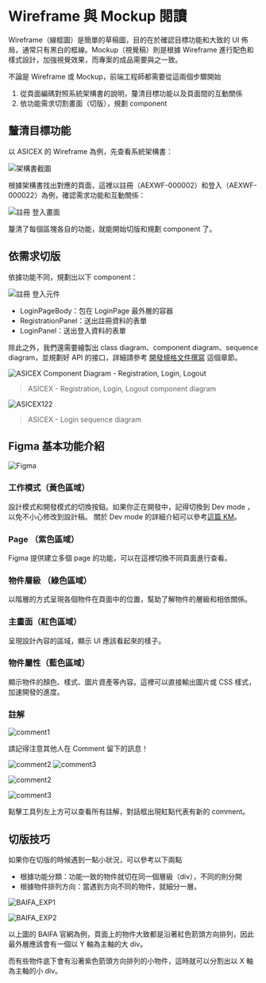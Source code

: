 # Wireframe 與 Mockup 閱讀

Wireframe（線框圖）是簡單的草稿圖，目的在於確認目標功能和大致的 UI 佈局，通常只有黑白的框線。Mockup（視覺稿）則是根據 Wireframe 進行配色和樣式設計，加強視覺效果，而專案的成品需要與之一致。

不論是 Wireframe 或 Mockup，前端工程師都需要從這兩個步驟開始

1. 從頁面編碼對照系統架構書的說明，釐清目標功能以及頁面間的互動關係
2. 依功能需求切割畫面（切版），規劃 component

## 釐清目標功能

以 ASICEX 的 Wireframe 為例，先查看系統架構書：

![架構書截圖](https://github.com/CAFECA-IO/KnowledgeManagement/assets/114177573/c335ddd0-1027-4ce8-b68b-b1d18034550a)

根據架構書找出對應的頁面，這裡以註冊（AEXWF-000002）和登入（AEXWF-000022）為例，確認需求功能和互動關係：

![註冊  登入畫面](https://github.com/CAFECA-IO/KnowledgeManagement/assets/114177573/eb2c39b7-d12e-41ed-be0e-bb901463a499)

釐清了每個區塊各自的功能，就能開始切版和規劃 component 了。

## 依需求切版

依據功能不同，規劃出以下  component：

![註冊 登入元件](https://github.com/CAFECA-IO/KnowledgeManagement/assets/114177573/c55e60f6-1cf2-4059-9f07-9ff2594dc572)

- LoginPageBody：包在 LoginPage 最外層的容器
- RegistrationPanel：送出註冊資料的表單
- LoginPanel：送出登入資料的表單

除此之外，我們還需要繪製出 class diagram、component diagram、sequence diagram，並規劃好 API 的接口，詳細請參考 [開發規格文件撰寫](#開發規格文件撰寫) 這個章節。

![ASICEX Component Diagram - Registration, Login, Logout](https://github.com/CAFECA-IO/ASICEX/assets/114177573/8aaa383e-1d10-4d54-a8d9-337162435668)

> ASICEX - Registration, Login, Logout component diagram

![ASICEX122](https://github.com/CAFECA-IO/Documents/assets/114177573/e0616038-7955-491b-b885-973909959a8f)

> ASICEX - Login sequence diagram

## Figma 基本功能介紹

![Figma](https://github.com/CAFECA-IO/KnowledgeManagement/assets/114177573/45554440-cd02-4bbd-a8e3-e6a50fb52186)

### 工作模式（黃色區域）

設計模式和開發模式的切換按鈕。如果你正在開發中，記得切換到 Dev mode ，以免不小心修改到設計稿。
關於 Dev mode 的詳細介紹可以參考[這篇 KM](https://github.com/CAFECA-IO/KnowledgeManagement/blob/25ecefb8d967b62d79d3d1c1202fb4df6bededff/UI/Figma%202023%20Update.md)。

### Page （紫色區域）

Figma 提供建立多個 page 的功能，可以在這裡切換不同頁面進行查看。

### 物件層級 （綠色區域）

以階層的方式呈現各個物件在頁面中的位置，幫助了解物件的層級和相依關係。

### 主畫面（紅色區域）

呈現設計內容的區域，顯示 UI 應該看起來的樣子。

### 物件屬性（藍色區域）

顯示物件的顏色、樣式、圖片資產等內容。這裡可以直接輸出圖片或 CSS 樣式，加速開發的進度。

### 註解

![comment1](https://github.com/CAFECA-IO/KnowledgeManagement/assets/114177573/dc6456ad-a369-4cfb-b511-7a84a71c16f3)

 請記得注意其他人在 Comment 留下的訊息！

<style>
comment {
    display: flex;
    align-items: flex-start;
    gap: 30px;
}
</style>
<div class="comment">
  <img src="https://github.com/CAFECA-IO/KnowledgeManagement/assets/114177573/e2f7687c-dd96-4833-b5e3-6090dda1cb10" alt="comment2" />
  <img src="https://github.com/CAFECA-IO/KnowledgeManagement/assets/114177573/1ed7d547-c441-4dfd-99fa-7cc9b0b993a3" alt="comment3" />
</div>

![comment2](https://github.com/CAFECA-IO/KnowledgeManagement/assets/114177573/e2f7687c-dd96-4833-b5e3-6090dda1cb10)

![comment3](https://github.com/CAFECA-IO/KnowledgeManagement/assets/114177573/1ed7d547-c441-4dfd-99fa-7cc9b0b993a3)

點擊工具列左上方可以查看所有註解，對話框出現紅點代表有新的 comment。

## 切版技巧

如果你在切版的時候遇到一點小狀況，可以參考以下兩點

- 根據功能分類：功能一致的物件就切在同一個層級（div），不同的則分開
- 根據物件排列方向：當遇到方向不同的物件，就細分一層。

![BAIFA_EXP1](https://github.com/CAFECA-IO/KnowledgeManagement/assets/114177573/96d44acb-d326-4990-8834-39f667a8d9e7)

![BAIFA_EXP2](https://github.com/CAFECA-IO/KnowledgeManagement/assets/114177573/ee62a384-d96e-4d74-8fb4-b229bb2105d4)

以上圖的 BAIFA 官網為例，頁面上的物件大致都是沿著紅色箭頭方向排列，因此最外層應該會有一個以 Y 軸為主軸的大 div。

而有些物件底下會有沿著紫色箭頭方向排列的小物件，這時就可以分割出以 X 軸為主軸的小 div。
